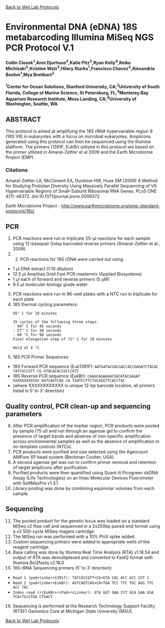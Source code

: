 [Back to Wet Lab Protocols](MBARI_wet_lab.md)

# Environmental DNA (eDNA) 18S metabarcoding Illumina MiSeq NGS PCR Protocol V.1

#### Collin Closek<sup>1</sup>,Anni Djurhuus<sup>2</sup>,Katie Pitz<sup>3</sup>,Ryan Kelly<sup>4</sup>,Reiko Michisaki<sup>3</sup>,Kristine Walz<sup>3</sup>,Hilary Starks<sup>1</sup>,Francisco Chavez<sup>3</sup>,Alexandria Boehm<sup>1</sup>,Mya Breitbart<sup>2</sup>
#### <sup>1</sup>Center for Ocean Solutions, Stanford University, CA;<sup>2</sup>University of South Florida, College of Marine Science, St Petersburg, FL;<sup>3</sup>Monterey Bay Aquarium Research Institute, Moss Landing, CA;<sup>4</sup>University of Washington, Seattle, WA

## ABSTRACT
This protocol is aimed at amplifying the 18S rRNA hypervariable region 9 (18S V9) in eukaryotes with a focus on microbial eukaryotes. Amplicons generated using this protocol can then be sequenced using the Illumina platform. The primers (1391F, EukBr) utilized in this protocol are based on the primer utilized in Amaral-Zettler et al 2009 and the Earth Microbiome Project (EMP).
 
### Citations
Amaral-Zettler LA, McCliment EA, Ducklow HW, Huse SM (2009) A Method for Studying Protistan Diversity Using Massively Parallel Sequencing of V9 Hypervariable Regions of Small-Subunit Ribosomal RNA Genes. PLoS ONE 4(7): e6372. doi:10.1371/journal.pone.0006372

Earth Microbiome Project - http://www.earthmicrobiome.org/emp-standard-protocols/18s/

## PCR
1. PCR reactions were run in triplicate 25-μl reactions for each sample using 12-basepair Golay barcoded reverse primers (Amaral-Zettler et al., 2009). 
2. 2. PCR reactions for 18S rDNA were carried out using 
- 1 μl DNA extract (1:10 dilution)
- 12.5 μl Amplitaq Gold Fast PCR mastermix (Applied Biosystems)
- 1 μl each of forward and reverse primers (5 μM)
- 9.5 μl molecular-biology grade water

3. PCR reactions were run in 96-well plates with a NTC run in triplicate for each plate
4. 18S thermal cycling parameters:
    ````
    95° C for 10 minutes
    
    35 cycles of the following three steps:
    - 94° C for 45 seconds
    - 57° C for 30 seconds
    - 68 °C for 90 seconds
    Final elongation step of 72° C for 10 minutes
 
    Hold at 4 °C
     ````
 5. 18S PCR Primer Sequences
 - 18S Forward PCR sequence (Euk1391F): 
     `AATGATACGGCGACCACCGAGATCTACAC TATCGCCGTT CG GTACACACCGCCCGTC `
 - 18S Reverse PCR sequence (EukBr): 
    `CAAGCAGAAGACGGCATACGAGAT XXXXXXXXXXXX AGTCAGTCAG CA TGATCCTTCTGCAGGTTCACCTAC`
 - (where XXXXXXXXXXXX is unique 12-bp barcode location, all primers listed in 5’ to 3’ direction)
` `
## Quality control, PCR clean-up and sequencing parameters
6. After PCR amplification of the marker region, PCR products were pooled by sample (75 ul) and run through an agarose gel to confirm the presence of target bands and absense of non-specific amplification across environmental samples as well as the absence of amplification in no-template controls (NTCs).
7. PCR products were purified and size selected using the Agencourt AMPure XP bead system (Beckman Coulter, USA). 
8. A second agarose gel was run to confirm primer removal and retention of target amplicons after purification. 
9. Purified products were then quantified using Quant-It Picogreen dsDNA Assay (Life Technologies) on an fmax Molecular Devices Fluorometer with SoftMaxPro v1.3.1
10. Library pooling was done by combining equimolar volumes from each sample.
## Sequencing
11. The pooled product for the genetic locus was loaded on a standard MiSeq v2 flow cell and sequenced in a 2x250bp paired end format using a v2 500-cycle MiSeq reagent cartridge.
12. The MiSeq run was performed with a 10% PhiX spike added.
13. Custom sequencing primers were added to appropriate wells of the reagent cartridge. 
14. Base calling was done by Illumina Real Time Analysis (RTA) v1.18.54 and output of RTA was demultiplexed and converted to FastQ format with Illumina Bcl2fastq v2.18.0 
15. 18S rRNA Sequencing primers (5’ to 3’ direction):
- `Read 1 (pad+linker+1391f): TATCGCCGTT+CG+GTA CAC ACC GCC CGT C`
- `Read 2 (pad+linker+EukBr): AGTCAGTCAG+CA+TGA TCC TTC TGC AGG TTC ACC TAC`
- `Index read (rcEukBr+rcPad+rcLinker): GTA GGT GAA CCT GCA GAA GGA TCA+TG+CTGA CTGACT`
16. Sequencing is performed at the Research Technology Support Facility (RTSF) Genomics Core at Michigan State University (MSU).

[Back to Wet Lab Protocols](MBARI_wet_lab.md)
